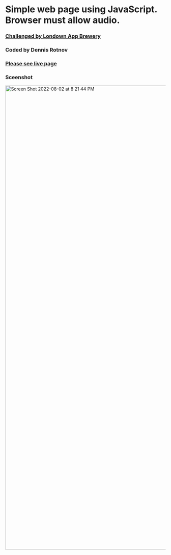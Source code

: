 # Simple web page using JavaScript. Browser must allow audio.

### [Challenged by Londown App Brewery](https://appbrewery.com/)
### Coded by Dennis Rotnov

### [Please see live page]()

### Sceenshot
<img width="1456" alt="Screen Shot 2022-08-02 at 8 21 44 PM" src="https://user-images.githubusercontent.com/86169204/182498408-ed06160a-6f25-4485-8dd6-580b3e533344.png">
